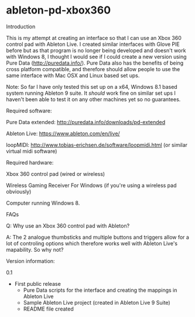 # ableton-pd-xbox360

Introduction

This is my attempt at creating an interface so that I can use an Xbox 360 control pad with Ableton Live. I created similar interfaces with Glove PIE before but as that program is no longer being developed and doesn't work with Windows 8, I thought I would see if I could create a new version using Pure Data (http://puredata.info/). Pure Data also has the benefits of being cross platform compatible, and therefore should allow people to use the same interface with Mac OSX and Linux based set ups.

Note: So far I have only tested this set up on a x64, Windows 8.1 based system running Ableton 9 suite. It *should* work fine on similar set ups I haven't been able to test it on any other machines yet so no guarantees.

Required software:

Pure Data extended: http://puredata.info/downloads/pd-extended

Ableton Live: https://www.ableton.com/en/live/

loopMIDI: http://www.tobias-erichsen.de/software/loopmidi.html
(or similar virtual midi software)

Required hardware:

Xbox 360 control pad (wired or wireless)

Wireless Gaming Receiver For Windows (if you're using a wireless pad obviously)

Computer running Windows 8.

FAQs

Q: Why use an Xbox 360 control pad with Ableton?

A: The 2 analogue thumbsticks and multiple buttons and triggers allow for a lot of controling options which therefore works well with Ableton Live's mapability. So why not?

Version information:

0.1
- First public release
	- Pure Data scripts for the interface and creating the mappings in Ableton Live
	- Sample Ableton Live project (created in Ableton Live 9 Suite)
	- README file created 
